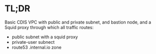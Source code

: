 # TL;DR

Basic CDIS VPC with public and private subnet, and bastion node, and
a Squid proxy through which all traffic routes:

* public subnet with a squid proxy
* private-user subnect
* route53 .internal.io zone
